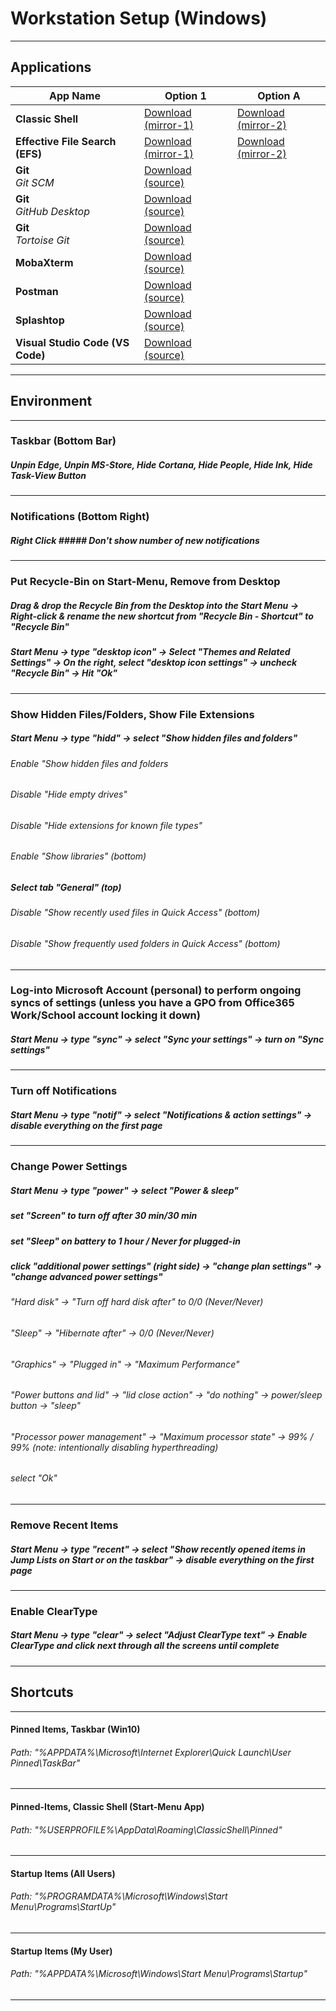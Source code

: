 # Workstation Setup (Windows)
***

## Applications


App Name | Option 1 | Option A
--- | --- | ---
**Classic Shell** | [Download (mirror-1)](https://www.softpedia.com/get/Desktop-Enhancements/Shell-Replacements/Classic-Shell.shtml) | [Download (mirror-2)](https://www.fosshub.com/Classic-Shell.html)
**Effective File Search (EFS)** | [Download (mirror-1)](https://www.softpedia.com/get/System/File-Management/Effective-File-Search.shtml#download) | [Download (mirror-2)](https://effective-file-search.en.lo4d.com/download)
**Git**<br/>*Git SCM* | [Download (source)](https://git-scm.com/downloads) |
**Git**<br/>*GitHub Desktop* | [Download (source)](https://desktop.github.com) |
**Git**<br/>*Tortoise Git* | [Download (source)](https://tortoisegit.org/download) |
**MobaXterm** | [Download (source)](https://mobaxterm.mobatek.net/download-home-edition.html) |
**Postman** | [Download (source)](https://www.getpostman.com/apps) |
**Splashtop** | [Download (source)](https://www.splashtop.com/downloads) |
**Visual Studio Code (VS Code)** | [Download (source)](https://code.visualstudio.com/download) |


***


## Environment
***
### Taskbar (Bottom Bar)
##### Unpin Edge, Unpin MS-Store, Hide Cortana, Hide People, Hide Ink, Hide Task-View Button
***
### Notifications (Bottom Right)
##### Right Click ##### Don't show number of new notifications
***
### Put Recycle-Bin on Start-Menu, Remove from Desktop
##### Drag & drop the Recycle Bin from the Desktop into the Start Menu -> Right-click & rename the new shortcut from "Recycle Bin - Shortcut" to "Recycle Bin"
##### Start Menu -> type "desktop icon" -> Select "Themes and Related Settings" -> On the right, select "desktop icon settings" -> uncheck "Recycle Bin" -> Hit "Ok"
***
### Show Hidden Files/Folders, Show File Extensions
##### Start Menu -> type "hidd" -> select "Show hidden files and folders"
###### Enable "Show hidden files and folders
###### Disable "Hide empty drives"
###### Disable "Hide extensions for known file types"
###### Enable "Show libraries" (bottom)
##### Select tab "General" (top)
###### Disable "Show recently used files in Quick Access" (bottom)
###### Disable "Show frequently used folders in Quick Access" (bottom)
***
### Log-into Microsoft Account (personal) to perform ongoing syncs of settings (unless you have a GPO from Office365 Work/School account locking it down)
##### Start Menu -> type "sync" -> select "Sync your settings" -> turn on "Sync settings"
***
### Turn off Notifications
##### Start Menu -> type "notif" -> select "Notifications & action settings" -> disable everything on the first page
***
### Change Power Settings
##### Start Menu -> type "power" -> select "Power & sleep"
##### set "Screen" to turn off after 30 min/30 min
##### set "Sleep" on battery to 1 hour / Never for plugged-in
##### click "additional power settings" (right side) -> "change plan settings" -> "change advanced power settings"
###### "Hard disk" -> "Turn off hard disk after" to 0/0 (Never/Never)
###### "Sleep" -> "Hibernate after" -> 0/0 (Never/Never)
###### "Graphics" -> "Plugged in" -> "Maximum Performance"
###### "Power buttons and lid" -> "lid close action" -> "do nothing" -> power/sleep button -> "sleep"
###### "Processor power management" -> "Maximum processor state" -> 99% / 99% (note: intentionally disabling hyperthreading)
###### select "Ok" 
***
### Remove Recent Items
##### Start Menu -> type "recent" -> select "Show recently opened items in Jump Lists on Start or on the taskbar" -> disable everything on the first page
***
### Enable ClearType
##### Start Menu -> type "clear" -> select "Adjust ClearType text" -> Enable ClearType and click next through all the screens until complete
***

## Shortcuts
***
#### Pinned Items, Taskbar (Win10)
###### Path:  "%APPDATA%\Microsoft\Internet Explorer\Quick Launch\User Pinned\TaskBar"
***
#### Pinned-Items, Classic Shell (Start-Menu App)
###### Path:  "%USERPROFILE%\AppData\Roaming\ClassicShell\Pinned"
***
#### Startup Items (All Users)
###### Path:  "%PROGRAMDATA%\Microsoft\Windows\Start Menu\Programs\StartUp"
***
#### Startup Items (My User)
###### Path:  "%APPDATA%\Microsoft\Windows\Start Menu\Programs\Startup"
***
